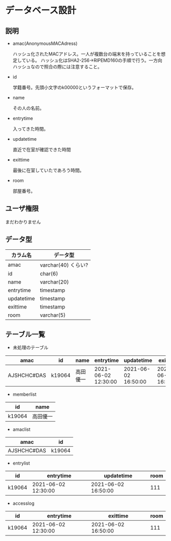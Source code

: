 # **データベース設計**

## 説明
* amac(AnonymousMACAdress)

  ハッシュ化されたMACアドレス。一人が複数台の端末を持っていることを想定している。
  ハッシュ化はSHA2-256->RIPEMD160の手順で行う。一方向ハッシュなので照合の際には注意すること。

* id

  学籍番号。先頭小文字のk00000というフォーマットで保存。

* name

  その人の名前。

* entrytime

  入ってきた時間。

* updatetime

  直近で在室が確認できた時間

* exittime

  最後に在室していたであろう時間。

* room

  部屋番号。
  
## ユーザ権限
  まだわかりません


## データ型
|  カラム名  |  データ型  |
|----|----|
|  amac  |  varchar(40) くらい?  |
| id | char(6) |
| name | varchar(20) |
| entrytime | timestamp |
| updatetime | timestamp |
| exittime | timestamp |
| room | varchar(5) |


## テーブル一覧
* 未処理のテーブル　

|  amac |  id  |  name  |  entrytime  | updatetime |  exittime  | room |
| ---- | ---- |----|----|----|----|----|
|  AJSHCHC#DAS  |  k19064  |  高田優一  |   2021-06-02 12:30:00 | 2021-06-02 16:50:00 | 2021-06-02 16:50:00 |  111 |

* memberlist

| id | name |
|----|----|
| k19064 | 高田優一 |

* amaclist

| amac | id |
|----|----|
| AJSHCHC#DAS | k19064 |        

* entrylist

| id | entrytime | updatetime |room |
|----|----|----|----|
| k19064 | 2021-06-02 12:30:00 | 2021-06-02 16:50:00 | 111 |

* accesslog

| id | entrytime | exittime |room |
|----|----|----|----|
| k19064 | 2021-06-02 12:30:00 | 2021-06-02 16:50:00 | 111 |
